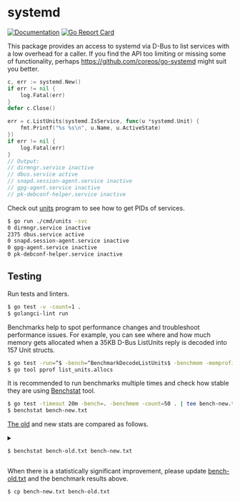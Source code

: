 # systemd

[![Documentation](https://godoc.org/github.com/marselester/systemd?status.svg)](https://pkg.go.dev/github.com/marselester/systemd)
[![Go Report Card](https://goreportcard.com/badge/github.com/marselester/systemd)](https://goreportcard.com/report/github.com/marselester/systemd)

This package provides an access to systemd via D-Bus
to list services with a low overhead for a caller.
If you find the API too limiting or missing some of functionality,
perhaps https://github.com/coreos/go-systemd might suit you better.

```go
c, err := systemd.New()
if err != nil {
    log.Fatal(err)
}
defer c.Close()

err = c.ListUnits(systemd.IsService, func(u *systemd.Unit) {
    fmt.Printf("%s %s\n", u.Name, u.ActiveState)
})
if err != nil {
    log.Fatal(err)
}
// Output:
// dirmngr.service inactive
// dbus.service active
// snapd.session-agent.service inactive
// gpg-agent.service inactive
// pk-debconf-helper.service inactive
```

Check out [units](cmd/units/main.go) program to see how to get PIDs of services.

```sh
$ go run ./cmd/units -svc
0 dirmngr.service inactive
2375 dbus.service active
0 snapd.session-agent.service inactive
0 gpg-agent.service inactive
0 pk-debconf-helper.service inactive
```

## Testing

Run tests and linters.

```sh
$ go test -v -count=1 .
$ golangci-lint run
```

Benchmarks help to spot performance changes
and troubleshoot performance issues.
For example, you can see where and how much memory gets allocated
when a 35KB D-Bus ListUnits reply is decoded into 157 Unit structs.

```sh
$ go test -run=^$ -bench=^BenchmarkDecodeListUnits$ -benchmem -memprofile list_units.allocs
$ go tool pprof list_units.allocs
```

It is recommended to run benchmarks multiple times and check
how stable they are using [Benchstat](https://pkg.go.dev/golang.org/x/perf/cmd/benchstat) tool.

```sh
$ go test -timeout 20m -bench=. -benchmem -count=50 . | tee bench-new.txt
$ benchstat bench-new.txt
```

[The old](bench-old.txt) and new stats are compared as follows.

<details>

<summary>

```sh
$ benchstat bench-old.txt bench-new.txt
```

</summary>

```
name               old time/op    new time/op    delta
AuthExternal-2        476ns ± 3%     475ns ± 2%    ~     (p=0.979 n=48+46)
DecodeString-2       54.3ns ± 4%    54.3ns ± 3%    ~     (p=0.878 n=47+49)
EscapeBusLabel-2     43.1ns ± 2%    43.8ns ± 2%  +1.58%  (p=0.000 n=49+48)
DecodeHeader-2        340ns ± 5%     340ns ± 4%    ~     (p=0.626 n=46+48)
EncodeHeader-2        186ns ± 4%     185ns ± 1%    ~     (p=0.312 n=48+48)
EncodeHello-2         222ns ± 3%     224ns ± 2%  +0.57%  (p=0.002 n=44+46)
DecodeHello-2         123ns ± 7%     122ns ± 4%    ~     (p=0.708 n=50+49)
EncodeMainPID-2       377ns ± 3%     383ns ± 4%  +1.62%  (p=0.000 n=47+43)
DecodeMainPID-2       140ns ± 5%     140ns ± 2%    ~     (p=0.644 n=49+48)
EncodeListUnits-2     237ns ± 4%     234ns ± 2%  -1.29%  (p=0.000 n=48+41)
DecodeListUnits-2    93.3µs ± 4%    92.9µs ± 2%    ~     (p=0.500 n=48+48)

name               old alloc/op   new alloc/op   delta
AuthExternal-2        80.0B ± 0%     80.0B ± 0%    ~     (all equal)
DecodeString-2        0.00B          0.00B         ~     (all equal)
EscapeBusLabel-2      0.00B          0.00B         ~     (all equal)
DecodeHeader-2        15.0B ± 0%     15.0B ± 0%    ~     (all equal)
EncodeHeader-2        0.00B          0.00B         ~     (all equal)
EncodeHello-2         0.00B          0.00B         ~     (all equal)
DecodeHello-2         29.0B ± 0%     29.0B ± 0%    ~     (all equal)
EncodeMainPID-2       45.0B ± 0%     45.0B ± 0%    ~     (all equal)
DecodeMainPID-2       24.0B ± 0%     24.0B ± 0%    ~     (all equal)
EncodeListUnits-2     0.00B          0.00B         ~     (all equal)
DecodeListUnits-2    21.0kB ± 0%    21.0kB ± 0%    ~     (p=0.071 n=50+50)

name               old allocs/op  new allocs/op  delta
AuthExternal-2         3.00 ± 0%      3.00 ± 0%    ~     (all equal)
DecodeString-2         0.00           0.00         ~     (all equal)
EscapeBusLabel-2       0.00           0.00         ~     (all equal)
DecodeHeader-2         0.00           0.00         ~     (all equal)
EncodeHeader-2         0.00           0.00         ~     (all equal)
EncodeHello-2          0.00           0.00         ~     (all equal)
DecodeHello-2          1.00 ± 0%      1.00 ± 0%    ~     (all equal)
EncodeMainPID-2        0.00           0.00         ~     (all equal)
DecodeMainPID-2        1.00 ± 0%      1.00 ± 0%    ~     (all equal)
EncodeListUnits-2      0.00           0.00         ~     (all equal)
DecodeListUnits-2      6.00 ± 0%      6.00 ± 0%    ~     (all equal)
```

</details>

When there is a statistically significant improvement,
please update [bench-old.txt](bench-old.txt) and the benchmark results above.

```sh
$ cp bench-new.txt bench-old.txt
```
